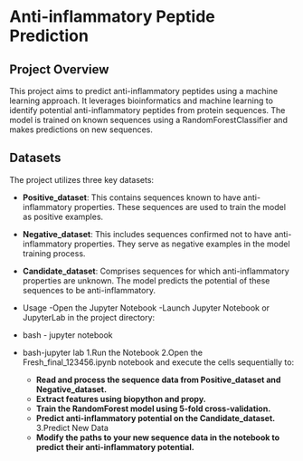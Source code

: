 # Anti-inflammatory Peptide Prediction

## Project Overview
This project aims to predict anti-inflammatory peptides using a machine learning approach. It leverages bioinformatics and machine learning to identify potential anti-inflammatory peptides from protein sequences. The model is trained on known sequences using a RandomForestClassifier and makes predictions on new sequences.

## Datasets
The project utilizes three key datasets:

- **Positive_dataset**: This contains sequences known to have anti-inflammatory properties. These sequences are used to train the model as positive examples.
- **Negative_dataset**: This includes sequences confirmed not to have anti-inflammatory properties. They serve as negative examples in the model training process.
- **Candidate_dataset**: Comprises sequences for which anti-inflammatory properties are unknown. The model predicts the potential of these sequences to be anti-inflammatory.

- Usage
-Open the Jupyter Notebook
-Launch Jupyter Notebook or JupyterLab in the project directory:
- bash - jupyter notebook
- bash-jupyter lab
1.Run the Notebook
2.Open the Fresh_final_123456.ipynb notebook and execute the cells sequentially to:
    - **Read and process the sequence data from Positive_dataset and Negative_dataset.**
    - **Extract features using biopython and propy.**
    - **Train the RandomForest model using 5-fold cross-validation.**
    - **Predict anti-inflammatory potential on the Candidate_dataset.**
3.Predict New Data
    - **Modify the paths to your new sequence data in the notebook to predict their anti-inflammatory potential.**
